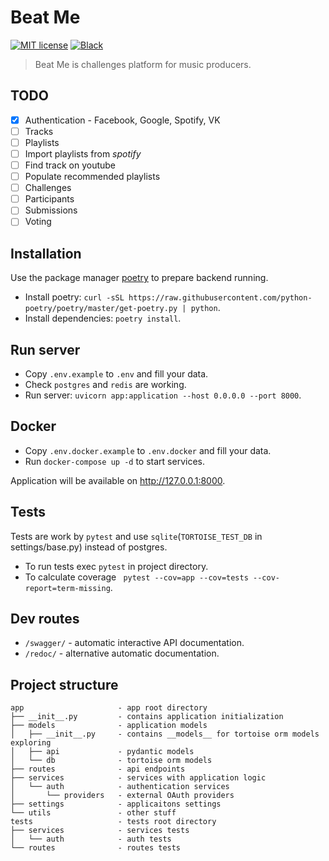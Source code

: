 # Beat Me

[![MIT license](https://img.shields.io/badge/License-MIT-blue.svg)](https://github.com/beatMeDev/beatMeBackend/blob/master/LICENSE)
[![Black](https://img.shields.io/badge/code%20style-black-000000.svg)](https://github.com/psf/black)


> Beat Me is challenges platform for music producers.

## TODO

- [x] Authentication - Facebook, Google, Spotify, VK
- [ ] Tracks
- [ ] Playlists
- [ ] Import playlists from *spotify*
- [ ] Find track on youtube
- [ ] Populate recommended playlists
- [ ] Challenges
- [ ] Participants
- [ ] Submissions
- [ ] Voting

## Installation

Use the package manager [poetry](https://python-poetry.org/) to prepare backend running.

- Install poetry: `curl -sSL https://raw.githubusercontent.com/python-poetry/poetry/master/get-poetry.py | python`.
- Install dependencies: `poetry install`.

## Run server

- Copy `.env.example` to `.env` and fill your data.
- Check `postgres` and `redis` are working.
- Run server: `uvicorn app:application --host 0.0.0.0 --port 8000`.

## Docker

- Copy `.env.docker.example` to `.env.docker` and fill your data.
- Run `docker-compose up -d` to start services.

Application will be available on http://127.0.0.1:8000.

## Tests

Tests are work by `pytest` and use `sqlite`(`TORTOISE_TEST_DB` in settings/base.py) instead of postgres.

- To run tests exec `pytest` in project directory.
- To calculate coverage ` pytest --cov=app --cov=tests --cov-report=term-missing`.

## Dev routes

- `/swagger/` - automatic interactive API documentation.
- `/redoc/` - alternative automatic documentation.

## Project structure

```
app                     - app root directory
├── __init__.py         - contains application initialization
├── models              - application models
│   ├── __init__.py     - contains __models__ for tortoise orm models exploring
│   ├── api             - pydantic models
│   └── db              - tortoise orm models
├── routes              - api endpoints
├── services            - services with application logic
│   └── auth            - authentication services
│       └── providers   - external OAuth providers
├── settings            - applicaitons settings
└── utils               - other stuff
tests                   - tests root directory
├── services            - services tests
│   └── auth            - auth tests
└── routes              - routes tests
```
